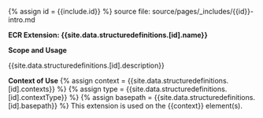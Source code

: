 

{% assign id = {{include.id}} %}
source file: source/pages/\_includes/{{id}}-intro.md

**ECR Extension: {{site.data.structuredefinitions.[id].name}}**



**Scope and Usage**

{{site.data.structuredefinitions.[id].description}}

**Context of Use**
{% assign context = {{site.data.structuredefinitions.[id].contexts}} %}
{% assign type = {{site.data.structuredefinitions.[id].contextType}} %}
{% assign basepath = {{site.data.structuredefinitions.[id].basepath}} %}
This extension is used on the {{context}} element(s).

